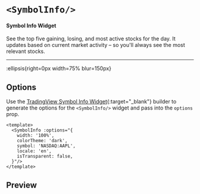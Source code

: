 # `<SymbolInfo/>`

#### Symbol Info Widget

See the top five gaining, losing, and most active stocks for the day. It updates based on current market activity – so you'll always see the most relevant stocks.

---

:ellipsis{right=0px width=75% blur=150px}

## Options

Use the [TradingView Symbol Info Widget](https://www.tradingview.com/widget-docs/widgets/symbol-details/symbol-info/){:target="_blank"} builder to generate the options for the `<SymbolInfo/>` widget and pass into the `options` prop.

```vue{}[example]
<template>
  <SymbolInfo :options="{
    width: '100%',
    colorTheme: 'dark',
    symbol: 'NASDAQ:AAPL',
    locale: 'en',
    isTransparent: false,
  }"/>
</template>
```

## Preview
<SymbolInfo/>
